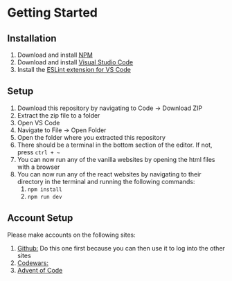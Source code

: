 # Getting Started

## Installation

1. Download and install [NPM](https://nodejs.org/en/download/prebuilt-installer)
2. Download and install [Visual Studio Code](https://code.visualstudio.com/download)
3. Install the [ESLint extension for VS Code](https://marketplace.visualstudio.com/items?itemName=dbaeumer.vscode-eslint)

## Setup

1. Download this repository by navigating to Code -> Download ZIP
2. Extract the zip file to a folder
3. Open VS Code
4. Navigate to File -> Open Folder
5. Open the folder where you extracted this repository
6. There should be a terminal in the bottom section of the editor.  If not, press `ctrl + ~`
10. You can now run any of the vanilla websites by opening the html files with a browser
11. You can now run any of the react websites by navigating to their directory in the terminal and running the following commands:
    1. `npm install`
    1. `npm run dev`

## Account Setup

Please make accounts on the following sites:

1. [Github:](https://github.com/) Do this one first because you can then use it to log into the other sites
2. [Codewars:](https://www.codewars.com/)
3. [Advent of Code](https://adventofcode.com/2024/auth/login)